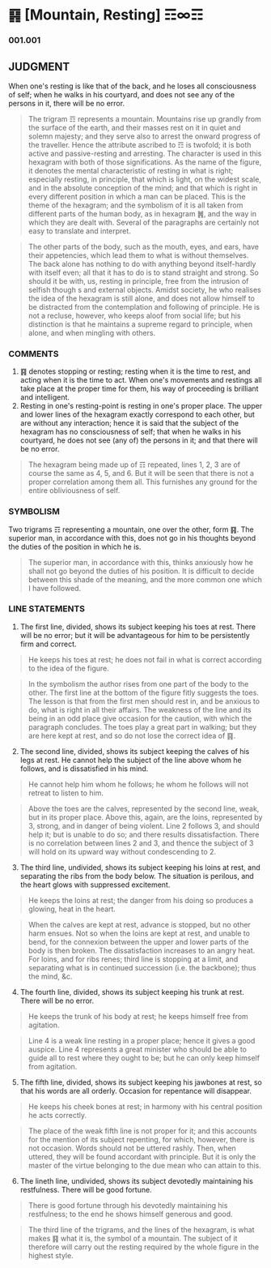# ䷳ [Mountain, Resting] ☶∞☶

### 001.001

## JUDGMENT

When one's resting is like that of the back, and he loses all consciousness of self; when he walks in his courtyard, and does not see any of the persons in it, there will be no error.

> The trigram ☶ represents a mountain. Mountains rise up grandly from the surface of the earth, and their masses rest on it in quiet and solemn majesty; and they serve also to arrest the onward progress of the traveller. Hence the attribute ascribed to ☶ is twofold; it is both active and passive-resting and arresting. The character is used in this hexagram with both of those significations. As the name of the figure, it denotes the mental characteristic of resting in what is right; especially resting, in principle, that which is light, on the widest scale, and in the absolute conception of the mind; and that which is right in every different position in which a man can be placed. This is the theme of the hexagram; and the symbolism of it is all taken from different parts of the human body, as in hexagram ䷞, and the way in which they are dealt with. Several of the paragraphs are certainly not easy to translate and interpret.

> The other parts of the body, such as the mouth, eyes, and ears, have their appetencies, which lead them to what is without themselves. The back alone has nothing to do with anything beyond itself-hardly with itself even; all that it has to do is to stand straight and strong. So should it be with, us, resting in principle, free from the intrusion of selfish though s and external objects. Amidst society, he who realises the idea of the hexagram is still alone, and does not allow himself to be distracted from the contemplation and following of principle. He is not a recluse, however, who keeps aloof from social life; but his distinction is that he maintains a supreme regard to principle, when alone, and when mingling with others.

### COMMENTS

1. ䷳ denotes stopping or resting; resting when it is the time to rest, and acting when it is the time to act. When one's movements and restings all take place at the proper time for them, his way of proceeding is brilliant and intelligent.
2. Resting in one's resting-point is resting in one's proper place. The upper and lower lines of the hexagram exactly correspond to each other, but are without any interaction; hence it is said that the subject of the hexagram has no consciousness of self; that when he walks in his courtyard, he does not see (any of) the persons in it; and that there will be no error.

> The hexagram being made up of ☶ repeated, lines 1, 2, 3 are of course the same as 4, 5, and 6. But it will be seen that there is not a proper correlation among them all. This furnishes any ground for the entire obliviousness of self.

### SYMBOLISM

Two trigrams ☶ representing a mountain, one over the other, form ䷳. The superior man, in accordance with this, does not go in his thoughts beyond the duties of the position in which he is.

> The superior man, in accordance with this, thinks anxiously how he shall not go beyond the duties of his position. It is difficult to decide between this shade of the meaning, and the more common one which I have followed.

### LINE STATEMENTS

1. The first line, divided, shows its subject keeping his toes at rest. There will be no error; but it will be advantageous for him to be persistently firm and correct.

> He keeps his toes at rest; he does not fail in what is correct according to the idea of the figure.

> In the symbolism the author rises from one part of the body to the other. The first line at the bottom of the figure fitly suggests the toes. The lesson is that from the first men should rest in, and be anxious to do, what is right in all their affairs. The weakness of the line and its being in an odd place give occasion for the caution, with which the paragraph concludes. The toes play a great part in walking; but they are here kept at rest, and so do not lose the correct idea of ䷳.

2. The second line, divided, shows its subject keeping the calves of his legs at rest. He cannot help the subject of the line above whom he follows, and is dissatisfied in his mind.

> He cannot help him whom he follows; he whom he follows will not retreat to listen to him.

> Above the toes are the calves, represented by the second line, weak, but in its proper place. Above this, again, are the loins, represented by 3, strong, and in danger of being violent. Line 2 follows 3, and should help it; but is unable to do so; and there results dissatisfaction. There is no correlation between lines 2 and 3, and thence the subject of 3 will hold on its upward way without condescending to 2.

3. The third line, undivided, shows its subject keeping his loins at rest, and separating the ribs from the body below. The situation is perilous, and the heart glows with suppressed excitement.

> He keeps the loins at rest; the danger from his doing so produces a glowing, heat in the heart.

> When the calves are kept at rest, advance is stopped, but no other harm ensues. Not so when the loins are kept at rest, and unable to bend, for the connexion between the upper and lower parts of the body is then broken. The dissatisfaction increases to an angry heat. For loins, and for ribs renes; third line is stopping at a limit, and separating what is in continued succession (i.e. the backbone); thus the mind, &c.

4. The fourth line, divided, shows its subject keeping his trunk at rest. There will be no error.

> He keeps the trunk of his body at rest; he keeps himself free from agitation.

> Line 4 is a weak line resting in a proper place; hence it gives a good auspice. Line 4 represents a great minister who should be able to guide all to rest where they ought to be; but he can only keep himself from agitation.

5. The fifth line, divided, shows its subject keeping his jawbones at rest, so that his words are all orderly. Occasion for repentance will disappear.

> He keeps his cheek bones at rest; in harmony with his central position he acts correctly.

> The place of the weak fifth line is not proper for it; and this accounts for the mention of its subject repenting, for which, however, there is not occasion. Words should not be uttered rashly. Then, when uttered, they will be found accordant with principle. But it is only the master of the virtue belonging to the due mean who can attain to this.

6. The lineth line, undivided, shows its subject devotedly maintaining his restfulness. There will be good fortune.

> There is good fortune through his devotedly maintaining his restfulness; to the end he shows himself generous and good.

> The third line of the trigrams, and the lines of the hexagram, is what makes ䷳ what it is, the symbol of a mountain. The subject of it therefore will carry out the resting required by the whole figure in the highest style.
